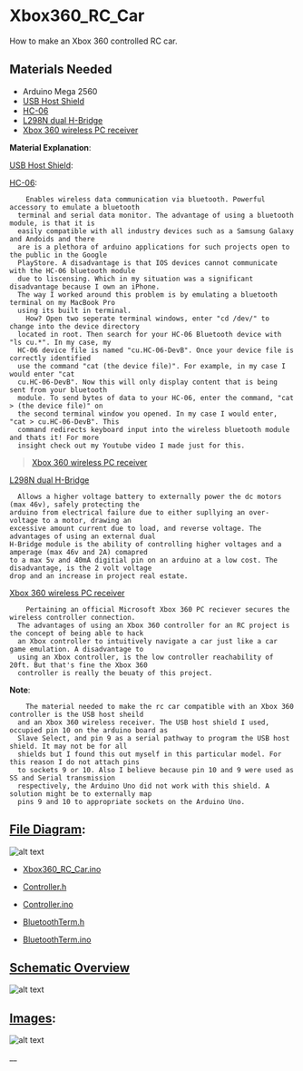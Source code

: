 # Xbox360_RC_Car
How to make an Xbox 360 controlled RC car.
## Materials Needed
- Arduino Mega 2560
- [USB Host Shield](https://www.amazon.com/gp/product/B0777DR3T6/ref=oh_aui_detailpage_o01_s00?ie=UTF8&psc=1)
- [HC-06](https://www.aliexpress.com/item/hc-06-HC-06-RF-Wireless-Bluetooth-Transceiver-Slave-Module-RS232-TTL-to-UART-converter-and/32342784842.html?spm=2114.search0104.3.1.79ce13d2qctt7T&ws_ab_test=searchweb0_0,searchweb201602_4_10152_10151_10065_10344_10130_10068_10324_10547_10342_10325_10546_10343_10340_10548_10341_10545_10696_10084_10083_10618_10307_10869_10868_10059_100031_10103_10624_10623_10622_10621_10620,searchweb201603_51,ppcSwitch_4&algo_expid=158111f5-c4fc-42ac-b751-206c2e3157c1-0&algo_pvid=158111f5-c4fc-42ac-b751-206c2e3157c1&transAbTest=ae803_1&priceBeautifyAB=0)
- [L298N dual H-Bridge](https://www.aliexpress.com/item/Free-Shipping-New-Dual-H-Bridge-DC-Stepper-Motor-Drive-Controller-Board-Module-L298N-MOTOR-DRIVER/32769190826.html?spm=2114.search0104.3.1.5d6f7c3aoKtXZs&ws_ab_test=searchweb0_0,searchweb201602_4_10152_10151_10065_10344_10130_10068_10324_10547_10342_10325_10546_10343_10340_10548_10341_10545_10696_10084_10083_10618_10307_10869_10868_10059_100031_10103_10624_10623_10622_10621_10620,searchweb201603_51,ppcSwitch_4&algo_expid=cf1a614a-d31a-4e1a-860b-7835930ec4b3-0&algo_pvid=cf1a614a-d31a-4e1a-860b-7835930ec4b3&transAbTest=ae803_1&priceBeautifyAB=0)
- [Xbox 360 wireless PC receiver](https://www.amazon.com/gp/product/B00FAS1WDG/ref=oh_aui_detailpage_o01_s01?ie=UTF8&psc=1)

__Material Explanation__:

[USB Host Shield](https://www.amazon.com/gp/product/B0777DR3T6/ref=oh_aui_detailpage_o01_s00?ie=UTF8&psc=1):

[HC-06](https://www.aliexpress.com/item/hc-06-HC-06-RF-Wireless-Bluetooth-Transceiver-Slave-Module-RS232-TTL-to-UART-converter-and/32342784842.html?spm=2114.search0104.3.1.79ce13d2qctt7T&ws_ab_test=searchweb0_0,searchweb201602_4_10152_10151_10065_10344_10130_10068_10324_10547_10342_10325_10546_10343_10340_10548_10341_10545_10696_10084_10083_10618_10307_10869_10868_10059_100031_10103_10624_10623_10622_10621_10620,searchweb201603_51,ppcSwitch_4&algo_expid=158111f5-c4fc-42ac-b751-206c2e3157c1-0&algo_pvid=158111f5-c4fc-42ac-b751-206c2e3157c1&transAbTest=ae803_1&priceBeautifyAB=0): 

        Enables wireless data communication via bluetooth. Powerful accessory to emulate a bluetooth
      terminal and serial data monitor. The advantage of using a bluetooth module, is that it is 
      easily compatible with all industry devices such as a Samsung Galaxy and Andoids and there 
      are is a plethora of arduino applications for such projects open to the public in the Google
      PlayStore. A disadvantage is that IOS devices cannot communicate with the HC-06 bluetooth module
      due to liscensing. Which in my situation was a significant disadvantage because I own an iPhone. 
      The way I worked around this problem is by emulating a bluetooth terminal on my MacBook Pro 
      using its built in terminal. 
        How? Open two seperate terminal windows, enter "cd /dev/" to change into the device directory
      located in root. Then search for your HC-06 Bluetooth device with "ls cu.*". In my case, my 
      HC-06 device file is named "cu.HC-06-DevB". Once your device file is correctly identified 
      use the command "cat (the device file)". For example, in my case I would enter "cat 
      cu.HC-06-DevB". Now this will only display content that is being sent from your bluetooth
      module. To send bytes of data to your HC-06, enter the command, "cat > (the device file)" on 
      the second terminal window you opened. In my case I would enter, "cat > cu.HC-06-DevB". This 
      command redirects keyboard input into the wireless bluetooth module and thats it! For more 
      insight check out my Youtube video I made just for this.
      
> [Xbox 360 wireless PC receiver](https://www.amazon.com/gp/product/B00FAS1WDG/ref=oh_aui_detailpage_o01_s01?ie=UTF8&psc=1)

[L298N dual H-Bridge](https://www.aliexpress.com/item/Free-Shipping-New-Dual-H-Bridge-DC-Stepper-Motor-Drive-Controller-Board-Module-L298N-MOTOR-DRIVER/32769190826.html?spm=2114.search0104.3.1.5d6f7c3aoKtXZs&ws_ab_test=searchweb0_0,searchweb201602_4_10152_10151_10065_10344_10130_10068_10324_10547_10342_10325_10546_10343_10340_10548_10341_10545_10696_10084_10083_10618_10307_10869_10868_10059_100031_10103_10624_10623_10622_10621_10620,searchweb201603_51,ppcSwitch_4&algo_expid=cf1a614a-d31a-4e1a-860b-7835930ec4b3-0&algo_pvid=cf1a614a-d31a-4e1a-860b-7835930ec4b3&transAbTest=ae803_1&priceBeautifyAB=0)
          
      Allows a higher voltage battery to externally power the dc motors (max 46v), safely protecting the 
    arduino from electrical failure due to either supllying an over-voltage to a motor, drawing an 
    excessive amount current due to load, and reverse voltage. The advantages of using an external dual 
    H-Bridge module is the ability of controlling higher voltages and a amperage (max 46v and 2A) comapred 
    to a max 5v and 40mA digitial pin on an arduino at a low cost. The disadvantage, is the 2 volt voltage 
    drop and an increase in project real estate.

[Xbox 360 wireless PC receiver](https://www.amazon.com/gp/product/B00FAS1WDG/ref=oh_aui_detailpage_o01_s01?ie=UTF8&psc=1)
     
        Pertaining an official Microsoft Xbox 360 PC reciever secures the wireless controller connection. 
      The advantages of using an Xbox 360 controller for an RC project is the concept of being able to hack 
      an Xbox controller to intuitively navigate a car just like a car game emulation. A disadvantage to 
      using an Xbox controller, is the low controller reachability of 20ft. But that's fine the Xbox 360 
      controller is really the beuaty of this project. 

__Note__:

        The material needed to make the rc car compatible with an Xbox 360 controller is the USB host sheild 
      and an Xbox 360 wireless receiver. The USB host shield I used, occupied pin 10 on the arduino board as 
      Slave Select, and pin 9 as a serial pathway to program the USB host shield. It may not be for all 
      shields but I found this out myself in this particular model. For this reason I do not attach pins 
      to sockets 9 or 10. Also I believe because pin 10 and 9 were used as SS and Serial transmission 
      respectively, the Arduino Uno did not work with this shield. A solution might be to externally map 
      pins 9 and 10 to appropriate sockets on the Arduino Uno.
      
## [File Diagram](https://github.com/jimenezjose/Xbox360_RC_Car/blob/master/images/Xbox360_RC_Car%20Program%20Flow.jpg):
![alt text]( https://github.com/jimenezjose/Xbox360_RC_Car/blob/master/images/Xbox360_RC_Car%20Program%20Flow.jpg "Program flow")

  - [Xbox360_RC_Car.ino](https://github.com/jimenezjose/Xbox360_RC_Car/blob/master/Xbox360_RC_Car/Xbox360_RC_Car.ino)
  
  - [Controller.h](https://github.com/jimenezjose/Xbox360_RC_Car/blob/master/Xbox360_RC_Car/Controller.h)
  
  - [Controller.ino](https://github.com/jimenezjose/Xbox360_RC_Car/blob/master/Xbox360_RC_Car/Controller.ino)
  
  - [BluetoothTerm.h](https://github.com/jimenezjose/Xbox360_RC_Car/blob/master/Xbox360_RC_Car/BluetoothTerm.h)
  
  - [BluetoothTerm.ino](https://github.com/jimenezjose/Xbox360_RC_Car/blob/master/Xbox360_RC_Car/BluetoothTerm.ino)
  
## [Schematic Overview](https://github.com/jimenezjose/Xbox360_RC_Car/blob/master/images/Schematic.jpg)  
![alt text]( https://github.com/jimenezjose/Xbox360_RC_Car/blob/master/images/Schematic.jpg "Schematic Overview")

## [Images](https://github.com/jimenezjose/Xbox360_RC_Car/tree/master/images):

![alt text]( https://github.com/jimenezjose/Xbox360_RC_Car/blob/master/images/RC_Car_With_Controller.JPG "RC car")

__
